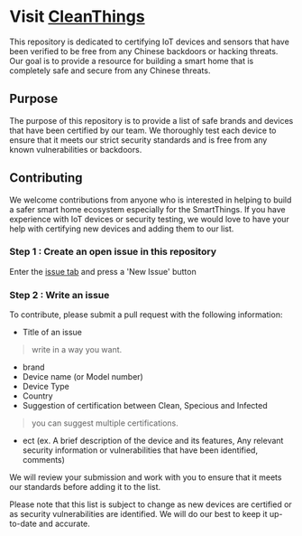 Visit [CleanThings](https://cleanthings.github.io/)
======
This repository is dedicated to certifying IoT devices and sensors that have been verified to be free from any Chinese backdoors or hacking threats. Our goal is to provide a resource for building a smart home that is completely safe and secure from any Chinese threats.

Purpose
------

The purpose of this repository is to provide a list of safe brands and devices that have been certified by our team. We thoroughly test each device to ensure that it meets our strict security standards and is free from any known vulnerabilities or backdoors.

Contributing
------

We welcome contributions from anyone who is interested in helping to build a safer smart home ecosystem especially for the SmartThings. If you have experience with IoT devices or security testing, we would love to have your help with certifying new devices and adding them to our list.


### Step 1 : Create an open issue in this repository
Enter the [issue tab](https://github.com/DoTheSmartThings/CleanThings/issues) and press a 'New Issue' button

### Step 2 : Write an issue
To contribute, please submit a pull request with the following information:
 * Title of an issue
>write in a way you want.
 * brand
 * Device name (or Model number)
 * Device Type 
 * Country
 * Suggestion of certification between Clean, Specious and Infected
>you can suggest multiple certifications.
 * ect (ex. A brief description of the device and its features, Any relevant security information or vulnerabilities that have been identified, comments)

We will review your submission and work with you to ensure that it meets our standards before adding it to the list.

Please note that this list is subject to change as new devices are certified or as security vulnerabilities are identified. We will do our best to keep it up-to-date and accurate.
